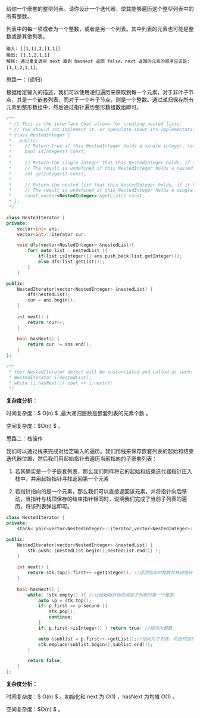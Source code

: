 给你一个嵌套的整型列表。请你设计一个迭代器，使其能够遍历这个整型列表中的所有整数。

列表中的每一项或者为一个整数，或者是另一个列表。其中列表的元素也可能是整数或是其他列表。



```
输入: [[1,1],2,[1,1]]
输出: [1,1,2,1,1]
解释: 通过重复调用 next 直到 hasNext 返回 false，next 返回的元素的顺序应该是: [1,1,2,1,1]。
```



思路一：（递归）

根据给定输入的描述，我们可以使用递归遍历来获取到每一个元素，对于非叶子节点，其是一个嵌套列表，而对于一个叶子节点，则是一个整数。通过递归保存所有元素到整形数组中，然后通过指针遍历整形数组数组即可。

```c++
/**
 * // This is the interface that allows for creating nested lists.
 * // You should not implement it, or speculate about its implementation
 * class NestedInteger {
 *   public:
 *     // Return true if this NestedInteger holds a single integer, rather than a nested list.
 *     bool isInteger() const;
 *
 *     // Return the single integer that this NestedInteger holds, if it holds a single integer
 *     // The result is undefined if this NestedInteger holds a nested list
 *     int getInteger() const;
 *
 *     // Return the nested list that this NestedInteger holds, if it holds a nested list
 *     // The result is undefined if this NestedInteger holds a single integer
 *     const vector<NestedInteger> &getList() const;
 * };
 */

class NestedIterator {
private:
    vector<int> ans;
    vector<int>::iterator cur;

    void dfs(vector<NestedInteger> &nestedList){
        for( auto list : nestedList ){
            if(list.isInteger()) ans.push_back(list.getInteger());
            else dfs(list.getList());
        }
    }

public:
    NestedIterator(vector<NestedInteger> &nestedList) {
        dfs(nestedList);
        cur = ans.begin();
    }
    
    int next() {
        return *cur++;
    }
    
    bool hasNext() {
        return cur != ans.end(); 
    }
};

/**
 * Your NestedIterator object will be instantiated and called as such:
 * NestedIterator i(nestedList);
 * while (i.hasNext()) cout << i.next();
 */
```

<b>复杂度分析：</b>

时间复杂度：$ O(n) $ ,最大递归层数是嵌套列表的元素个数 。

空间复杂度：$O(n) $ 。  



思路二：栈操作

我们可以通过栈来完成对给定输入的遍历。我们用栈来保存嵌套列表的起始和结束迭代器位置，然后我们用起始指针去遍历当前指向的子嵌套列表：

1. 若其确实是一个子嵌套列表，那么我们同样将它的起始和结束迭代器指针压入栈中，并用起始指针寻找返回第一个元素

2. 若指针指向的是一个元素，那么我们可以直接返回该元素，并将指针向后移动，当指针与栈顶保存的结束指针相同时，说明我们完成了当前子列表的遍历，将该列表弹出即可。



```c++
class NestedIterator {
private:
    stack< pair<vector<NestedInteger>::iterator,vector<NestedInteger>::iterator>> stk;

public:
    NestedIterator(vector<NestedInteger> &nestedList) {
        stk.push( {nestedList.begin(),nestedList.end()} );
    }
    
    int next() {
        return stk.top().first++->getInteger(); //返回指向的整数并移动指针
    }
    
    bool hasNext() {
        while( !stk.empty() ){ //让起始指针指向当前子列表的第一个整数
            auto &p = stk.top();
            if( p.first == p.second ){
                stk.pop();
                continue;
            } 
            if( p.first->isInteger() ) return true; //指向为整数

            auto &sublist = p.first++->getList();//指向为子列表，将迭代指针加入栈中
            stk.emplace(sublist.begin(),sublist.end());
        }

        return false;
    }
};
```

<b>复杂度分析：</b>

时间复杂度：$ O(n) $ 。初始化和 next 为 $O(1)$ ，hasNext 为均摊 $O(1)$ 。

空间复杂度：$O(n) $ 。  

